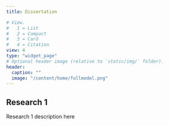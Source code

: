 ```yaml
---
title: Dissertation

# View.
#   1 = List
#   2 = Compact
#   3 = Card
#   4 = Citation
view: 4
type: "widget_page"
# Optional header image (relative to `static/img/` folder).
header: 
  caption: ""
  image: "/content/home/fullmodel.png"
---
```

## Research 1
Research 1 description here
